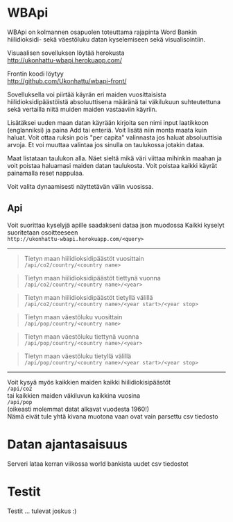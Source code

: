 # WBApi
WBApi on kolmannen osapuolen toteuttama rajapinta Word Bankin hiilidioksidi- sekä väestöluku datan kyselemiseen sekä visualisointiin.

Visuaalisen sovelluksen löytää herokusta\
http://ukonhattu-wbapi.herokuapp.com/

Frontin koodi löytyy  
http://github.com/Ukonhattu/wbapi-front/


Sovelluksella voi piirtää käyrän eri maiden vuosittaisista hiilidioksidipäästöistä absoluuttisena määränä tai väkilukuun suhteutettuna sekä vertailla niitä muiden maiden vastaaviin käyriin.

Lisätäksei uuden maan datan käyrään kirjoita sen nimi input laatikkoon (englanniksi) ja paina Add tai enteriä. Voit lisätä niin monta maata kuin haluat. Voit ottaa ruksin pois "per capita" valinnasta jos haluat absoluuttisia arvoja. Et voi muuttaa valintaa jos sinulla on taulukossa jotakin dataa.

Maat listataan taulukon alla. Näet sieltä mikä väri viittaa mihinkin maahan ja voit poistaa haluamasi maiden datan taulukosta. Voit poistaa kaikki käyrät painamalla reset nappulaa.

Voit valita dynaamisesti näyttetävän välin vuosissa.

## Api ##

Voit suorittaa kyselyjä apille saadakseni dataa json muodossa
Kaikki kyselyt suoritetaan osoitteeseen  
`http://ukonhattu-wbapi.herokuapp.com/<query>`

----
>Tietyn maan hiilidioksidipäästöt vuosittain  
`/api/co2/country/<country name>`

>Tietyn maan hiilidioksidipäästöt tiettynä vuonna  
`/api/co2/country/<country name>/<year>`

>Tietyn maan hiilidioksidipäästöt tietyllä välillä  
`/api/co2/country/<country name>/<year start>/<year stop>`

>Tietyn maan väestöluku vuosittain  
`/api/pop/country/<country name>`

>Tietyn maan väestöluku tiettynä vuonna  
`/api/pop/country/<country name>/<year>`  

>Tietyn maan väestöluku tietyllä välillä  
`/api/pop/country/<country name>/<year start>/<year stop>`

---
Voit kysyä myös kaikkien maiden kaikki hiilidiokisipäästöt\
`/api/co2`  
tai kaikkien maiden väkiluvun kaikkina vuosina\
`/api/pop`  
(oikeasti molemmat datat alkavat vuodesta 1960!)\
Nämä eivät tule yhtä kivana muotona vaan ovat vain parsettu csv tiedosto

# Datan ajantasaisuus
Serveri lataa kerran viikossa world bankista uudet csv tiedostot

# Testit
Testit ... tulevat joskus :)



